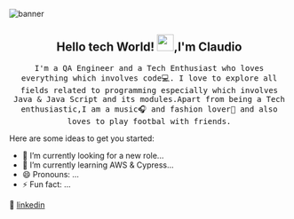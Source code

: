 ![banner](https://user-images.githubusercontent.com/23727056/87433896-78ae9700-c607-11ea-9ca6-9cdbe3f67998.jpg)

<h2 align="center">Hello tech World! <img width="30px" src="https://github.com/KKVANONYMOUS/kkvanonymous/blob/master/gifs/Hi.gif">,I'm Claudio</a></h2>
<p align="center">
  <samp>
 <p align="center">
  <samp>
  I'm a QA Engineer and a Tech Enthusiast who loves everything which involves code💻. I love to explore all fields related to programming especially which involves Java & Java Script and its modules.Apart from being a Tech enthusiastic,I am a music🎧  and fashion lover👖 and also loves to play footbal with friends.
  </samp>
</p>

Here are some ideas to get you started:

- 🔭 I’m currently looking for a new role...
- 🌱 I’m currently learning AWS & Cypress...
- 😄 Pronouns: ...
- ⚡ Fun fact: ...

👔 [linkedin][linkedin]

[linkedin]: https://linkedin.com/in/claudio-cor/
